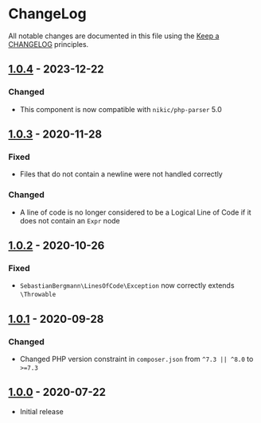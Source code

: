 # ChangeLog

All notable changes are documented in this file using the [Keep a CHANGELOG](https://keepachangelog.com/) principles.

## [1.0.4] - 2023-12-22

### Changed

* This component is now compatible with `nikic/php-parser` 5.0

## [1.0.3] - 2020-11-28

### Fixed

* Files that do not contain a newline were not handled correctly

### Changed

* A line of code is no longer considered to be a Logical Line of Code if it does not contain an `Expr` node

## [1.0.2] - 2020-10-26

### Fixed

* `SebastianBergmann\LinesOfCode\Exception` now correctly extends `\Throwable`

## [1.0.1] - 2020-09-28

### Changed

* Changed PHP version constraint in `composer.json` from `^7.3 || ^8.0` to `>=7.3`

## [1.0.0] - 2020-07-22

* Initial release

[1.0.4]: https://github.com/sebastianbergmann/lines-of-code/compare/1.0.3...1.0.4
[1.0.3]: https://github.com/sebastianbergmann/lines-of-code/compare/1.0.2...1.0.3
[1.0.2]: https://github.com/sebastianbergmann/lines-of-code/compare/1.0.1...1.0.2
[1.0.1]: https://github.com/sebastianbergmann/lines-of-code/compare/1.0.0...1.0.1
[1.0.0]: https://github.com/sebastianbergmann/lines-of-code/compare/f959e71f00e591288acc024afe9cb966c6cf9bd6...1.0.0

